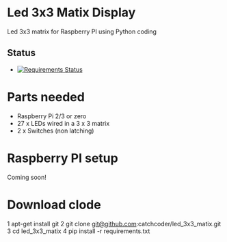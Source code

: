 # Led 3x3 Matix Display
Led 3x3 matrix for Raspberry PI using Python coding

## Status
* [![Requirements Status](https://requires.io/github/catchcoder/led_3x3_matix/requirements.svg?branch=master)](https://requires.io/github/catchcoder/led_3x3_matix/requirements/?branch=master)

# Parts needed

* Raspberry Pi 2/3 or zero
* 27 x LEDs wired in a 3 x 3 matrix
*  2 x Switches (non latching)

# Raspberry PI setup

Coming soon!


# Download clode
1 apt-get install git
2 git clone git@github.com:catchcoder/led_3x3_matix.git
3 cd led_3x3_matix
4 pip install -r requirements.txt

